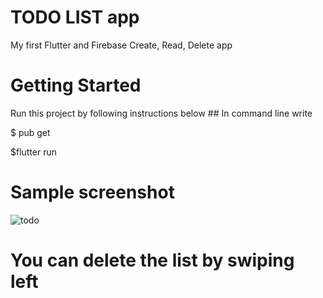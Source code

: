# TODO LIST app

My first Flutter and Firebase Create, Read, Delete app

<h1> Getting Started </h1>
Run this project by following instructions below
## In command line write
<p>$ pub get</p> 
<p>$flutter run</p>

# Sample screenshot
![todo](https://user-images.githubusercontent.com/85013312/230597332-7dcf7b84-1578-49fc-89d4-bd5b1a75d3dd.png)

# You can delete the list by swiping left

